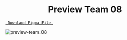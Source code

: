 <h1 align="center">Preview Team 08</h1>

<a align ="center" href="https://github.com/Dezenix/website-screens/blob/main/Team_Section/Team02/Team02.fig "> `  Downlaod Figma File  `</a>


![preview-team_08](https://github.com/Dezenix/website-screens/blob/main/Team_Section/Team02/Preview%20Team02.png)

